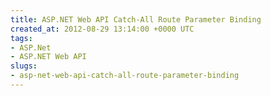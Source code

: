 ```yaml
---
title: ASP.NET Web API Catch-All Route Parameter Binding
created_at: 2012-08-29 13:14:00 +0000 UTC
tags:
- ASP.Net
- ASP.NET Web API
slugs:
- asp-net-web-api-catch-all-route-parameter-binding
---
```


